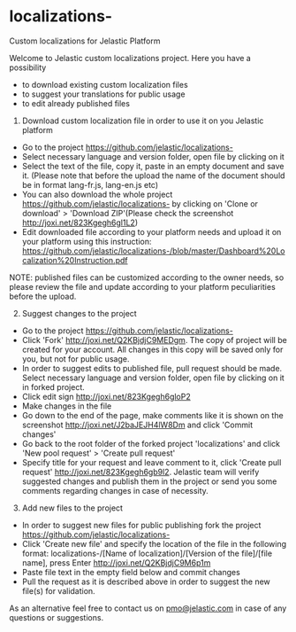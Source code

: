# localizations-
Custom localizations for Jelastic Platform

Welcome to Jelastic custom localizations project. Here you have a possibility
- to download existing custom localization files
- to suggest your translations for public usage
- to edit already published files

1. Download custom localization file in order to use it on you Jelastic platform
  - Go to the project https://github.com/jelastic/localizations-
  - Select necessary language and version folder, open file by clicking on it
  - Select the text of the file, copy it, paste in an empty document and save it. (Please note that before the upload the name of the document should be in format lang-fr.js, lang-en.js etc)
  - You can also download the whole project https://github.com/jelastic/localizations- by clicking on 'Clone or download' > 'Download ZIP'(Please check the screenshot http://joxi.net/823Kgegh6gl1L2)
  - Edit downloaded file according to your platform needs and upload it on your platform using this instruction: https://github.com/jelastic/localizations-/blob/master/Dashboard%20Localization%20Instruction.pdf

NOTE: published files can be customized according to the owner needs, so please review the file and update according to your platform peculiarities before the upload.

2. Suggest changes to the project
  - Go to the project https://github.com/jelastic/localizations-
  - Click 'Fork' http://joxi.net/Q2KBjdjC9MEDgm. The copy of project will be created for your account. All changes in this copy will be saved only for you, but not for public usage. 
  - In order to suggest edits to published file, pull request should be made. Select necessary language and version folder, open file by clicking on it in forked project.
  - Click edit sign http://joxi.net/823Kgegh6gloP2
  - Make changes in the file
  - Go down to the end of the page, make comments like it is shown on the screenshot http://joxi.net/J2baJEJH4lW8Dm and click 'Commit changes'
  - Go back to the root folder of the forked project 'localizations' and click 'New pool request' > 'Create pull request'
  - Specify title for your request and leave comment to it, click 'Create pull request' http://joxi.net/823Kgegh6gb9l2. Jelastic team will verify suggested changes and publish them in the project or send you some comments regarding changes in case of necessity.
3. Add new files to the project
  - In order to suggest new files for public publishing fork the project https://github.com/jelastic/localizations-
  - Click 'Create new file' and specify the location of the file in the following format: localizations-/[Name of localization]/[Version of the file]/[file name], press Enter http://joxi.net/Q2KBjdjC9M6p1m
  - Paste file text in the empty field below and commit changes
  - Pull the request as it is described above in order to suggest the new file(s) for validation. 

As an alternative feel free to contact us on pmo@jelastic.com in case of any questions or suggestions.

  
